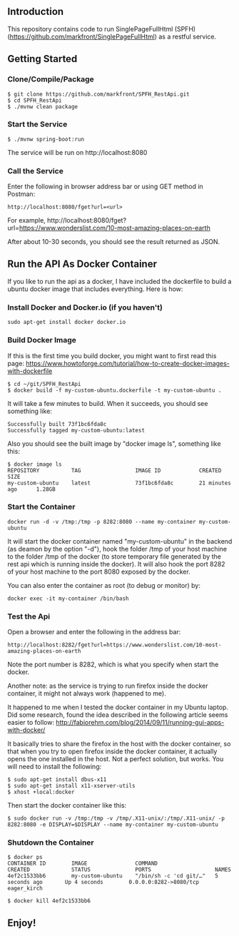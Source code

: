 ## Introduction

This repository contains code to run SinglePageFullHtml (SPFH) (https://github.com/markfront/SinglePageFullHtml) as a restful service.

## Getting Started

### Clone/Compile/Package
```
$ git clone https://github.com/markfront/SPFH_RestApi.git
$ cd SPFH_RestApi
$ ./mvnw clean package
```

### Start the Service

```
$ ./mvnw spring-boot:run
```

The service will be run on http://localhost:8080

### Call the Service

Enter the following in browser address bar or using GET method in Postman:
```
http://localhost:8080/fget?url=<url>
```

For example, http://localhost:8080/fget?url=https://www.wonderslist.com/10-most-amazing-places-on-earth

After about 10-30 seconds, you should see the result returned as JSON.


## Run the API As Docker Container

If you like to run the api as a docker, I have included the dockerfile to build a ubuntu docker image that includes everything. Here is how:

### Install Docker and Docker.io (if you haven't)

```
sudo apt-get install docker docker.io
```

### Build Docker Image
If this is the first time you build docker, you might want to first read this page: https://www.howtoforge.com/tutorial/how-to-create-docker-images-with-dockerfile

```
$ cd ~/git/SPFH_RestApi
$ docker build -f my-custom-ubuntu.dockerfile -t my-custom-ubuntu .
```
It will take a few minutes to build. When it succeeds, you should see something like:
```
Successfully built 73f1bc6fda8c
Successfully tagged my-custom-ubuntu:latest
```
Also you should see the built image by "docker image ls", something like this:
```
$ docker image ls
REPOSITORY          TAG                 IMAGE ID            CREATED             SIZE
my-custom-ubuntu    latest              73f1bc6fda8c        21 minutes ago      1.28GB
```

### Start the Container

```
docker run -d -v /tmp:/tmp -p 8282:8080 --name my-container my-custom-ubuntu
```
It will start the docker container named "my-custom-ubuntu" in the backend (as deamon by the option "-d"), hook the folder /tmp of your host machine to the folder /tmp of the docker (to store temporary file generated by the rest api which is running inside the docker). It will also hook the port 8282 of your host machine to the port 8080 exposed by the docker.

You can also enter the container as root (to debug or monitor) by:
```
docker exec -it my-container /bin/bash
```

### Test the Api

Open a browser and enter the following in the address bar:
```
http://localhost:8282/fget?url=https://www.wonderslist.com/10-most-amazing-places-on-earth
```
Note the port number is 8282, which is what you specify when start the docker.

Another note: as the service is trying to run firefox inside the docker container, it might not always work (happened to me).

It happened to me when I tested the docker container in my Ubuntu laptop. Did some research, found the idea described in the following article seems easier to follow: http://fabiorehm.com/blog/2014/09/11/running-gui-apps-with-docker/

It basically tries to share the firefox in the host with the docker container, so that when you try to open firefox inside the docker container, it actually opens the one installed in the host. Not a perfect solution, but works. You will need to install the following:

```
$ sudo apt-get install dbus-x11 
$ sudo apt-get install x11-xserver-utils
$ xhost +local:docker
```

Then start the docker container like this:
```
$ sudo docker run -v /tmp:/tmp -v /tmp/.X11-unix/:/tmp/.X11-unix/ -p 8282:8080 -e DISPLAY=$DISPLAY --name my-container my-custom-ubuntu
```

### Shutdown the Container

```
$ docker ps
CONTAINER ID        IMAGE               COMMAND                  CREATED             STATUS              PORTS                    NAMES
4ef2c1533bb6        my-custom-ubuntu    "/bin/sh -c 'cd git/…"   5 seconds ago       Up 4 seconds        0.0.0.0:8282->8080/tcp   eager_kirch

$ docker kill 4ef2c1533bb6
```

## Enjoy!
